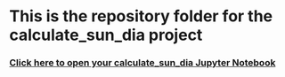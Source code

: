 # This is the repository folder for the calculate_sun_dia project
### [Click here to open your calculate_sun_dia Jupyter Notebook](https://bushastrolab.com/hub/user-redirect/git-pull?repo=https%3A%2F%2Fgithub.com%2Fchandrunarayan%2Fastronomy&branch=gh-pages&urlpath=lab%2Ftree%2Fastronomy%2Fprojects%2Fcalculate_sun_dia%2Fcalculate_sun_dia.ipynb?reset)
